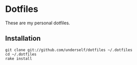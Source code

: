 # Dotfiles

These are my personal dotfiles.

## Installation

    git clone git://github.com/underself/dotfiles ~/.dotfiles
    cd ~/.dotfiles
    rake install
